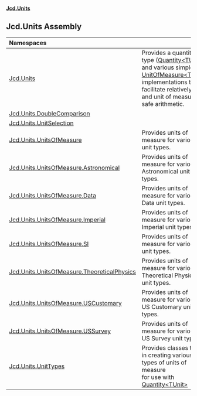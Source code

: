#### [Jcd.Units](index.md 'index')

## Jcd.Units Assembly

| Namespaces | |
| :--- | :--- |
| [Jcd.Units](Jcd.Units.md 'Jcd.Units') | Provides a quantity type ([Quantity&lt;TUnit&gt;](Quantity_TUnit_.md 'Jcd.Units.Quantity<TUnit>')) and various simple [UnitOfMeasure&lt;TUnit&gt;](UnitOfMeasure_TUnit_.md 'Jcd.Units.UnitOfMeasure<TUnit>')<br/>implementations to facilitate relatively type and unit of measure safe arithmetic. |
| [Jcd.Units.DoubleComparison](Jcd.Units.DoubleComparison.md 'Jcd.Units.DoubleComparison') | |
| [Jcd.Units.UnitSelection](Jcd.Units.UnitSelection.md 'Jcd.Units.UnitSelection') | |
| [Jcd.Units.UnitsOfMeasure](Jcd.Units.UnitsOfMeasure.md 'Jcd.Units.UnitsOfMeasure') | Provides units of measure for various unit types. |
| [Jcd.Units.UnitsOfMeasure.Astronomical](Jcd.Units.UnitsOfMeasure.Astronomical.md 'Jcd.Units.UnitsOfMeasure.Astronomical') | Provides units of measure for various Astronomical unit types. |
| [Jcd.Units.UnitsOfMeasure.Data](Jcd.Units.UnitsOfMeasure.Data.md 'Jcd.Units.UnitsOfMeasure.Data') | Provides units of measure for various Data unit types. |
| [Jcd.Units.UnitsOfMeasure.Imperial](Jcd.Units.UnitsOfMeasure.Imperial.md 'Jcd.Units.UnitsOfMeasure.Imperial') | Provides units of measure for various Imperial unit types. |
| [Jcd.Units.UnitsOfMeasure.SI](Jcd.Units.UnitsOfMeasure.SI.md 'Jcd.Units.UnitsOfMeasure.SI') | Provides units of measure for various SI unit types. |
| [Jcd.Units.UnitsOfMeasure.TheoreticalPhysics](Jcd.Units.UnitsOfMeasure.TheoreticalPhysics.md 'Jcd.Units.UnitsOfMeasure.TheoreticalPhysics') | Provides units of measure for various Theoretical Physics unit types. |
| [Jcd.Units.UnitsOfMeasure.USCustomary](Jcd.Units.UnitsOfMeasure.USCustomary.md 'Jcd.Units.UnitsOfMeasure.USCustomary') | Provides units of measure for various US Customary unit types. |
| [Jcd.Units.UnitsOfMeasure.USSurvey](Jcd.Units.UnitsOfMeasure.USSurvey.md 'Jcd.Units.UnitsOfMeasure.USSurvey') | Provides units of measure for various US Survey unit types. |
| [Jcd.Units.UnitTypes](Jcd.Units.UnitTypes.md 'Jcd.Units.UnitTypes') | Provides classes to aid in creating various types of units of measure<br/>for use with [Quantity&lt;TUnit&gt;](Quantity_TUnit_.md 'Jcd.Units.Quantity<TUnit>') |
